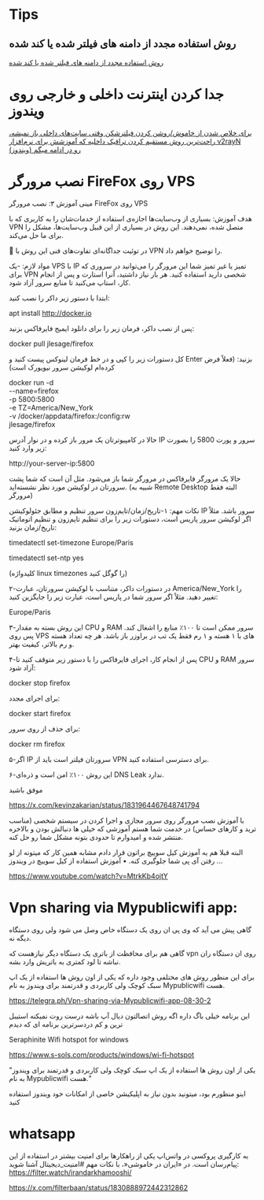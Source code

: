 # Tips


## روش استفاده مجدد از دامنه های فیلتر شده یا کند شده

[روش استفاده مجدد از دامنه های فیلتر شده یا کند شده](https://telegra.ph/%D8%B1%D9%88%D8%B4-%D8%A7%D8%B3%D8%AA%D9%81%D8%A7%D8%AF%D9%87-%D9%85%D8%AC%D8%AF%D8%AF-%D8%A7%D8%B2-%D8%AF%D8%A7%D9%85%D9%86%D9%87-%D9%87%D8%A7%DB%8C-%D9%81%DB%8C%D9%84%D8%AA%D8%B1-%D8%B4%D8%AF%D9%87-%DB%8C%D8%A7-%DA%A9%D9%86%D8%AF-%D8%B4%D8%AF%D9%87-02-16)


# جدا کردن اینترنت داخلی و خارجی روی ویندوز

[برای خلاص شدن از خاموش/روشن کردن فیلترشکن وقتی سایت‌های داخلی باز نمیشه، راحت‌ترین روش مستقیم کردن ترافیک داخلیه که آموزشش برای نرم‌افزار v2rayN (ویندوز) رو در ادامه میگم](https://threadreaderapp.com/thread/1776630039833936285.html)

# نصب مرورگر FireFox روی VPS

مینی آموزش ۳:
نصب مرورگر FireFox روی VPS

هدف آموزش:
بسیاری از وب‌سایت‌ها اجازه‌ی استفاده از خدمات‌شان را به کاربری که با VPN متصل شده، نمی‌دهند. این روش در بسیاری از این قبیل وب‌سایت‌ها، مشکل را برای ما حل می‌کند.

📌 در توئیت جداگانه‌ای تفاوت‌های فنی این روش با VPN را توضیح خواهم داد.

مواد لازم:
-یک VPS با IP تمیز یا غیر تمیز
شما این مرورگر را می‌توانید در سروری که برای VPN شخصی دارید استفاده کنید. هر بار نیاز داشتید، آنرا استارت و پس از انجام کار، استاپ می‌کنید تا منابع سرور آزاد شود.

ابتدا با دستور زیر داکر را نصب کنید:

apt install http://docker.io

پس از نصب داکر، فرمان زیر را برای دانلود ایمیج فایرفاکس بزنید:

docker pull jlesage/firefox

کل دستورات زیر را کپی و در خط فرمان لینوکس پیست کنید و Enter بزنید: (فعلاً فرض کرده‌ام لوکیشن سرور نیویورک است)

docker run -d \
--name=firefox \
-p 5800:5800 \
-e TZ=America/New_York \
-v /docker/appdata/firefox:/config:rw \
jlesage/firefox

حالا در کامپیوترتان یک مرور باز کرده و در نوار آدرس IP سرور و پورت 5800 را بصورت زیر وارد کنید:

http://your-server-ip:5800

حالا یک مرورگر فایرفاکس در مرورگر شما باز می‌شود. مثل آن است که شما پشت سرورتان در لوکیشن مورد نظر نشسته‌اید.
(شبیه به Remote Desktop البته فقط مرورگر)

نکات مهم:
۱-تاریخ/زمان/تایم‌زون سرور تنظیم و مطابق جئولوکیشن IP سرور باشد. مثلاً اگر لوکیشن سرور پاریس است، دستورات زیر را برای تنظیم تایم‌زون و تنظیم اتوماتیک تاریخ/زمان بزنید:

timedatectl set-timezone Europe/Paris

timedatectl set-ntp yes

(کلیدواژه linux timezones را گوگل کنید)

۲-در دستورات داکر، متناسب با لوکیشن سرورتان، عبارت America/New_York را تغییر دهید. مثلاً اگر سرور شما در پاریس است، عبارت زیر را جایگزین کنید:

Europe/Paris

۳-این روش بسته به مقدار CPU و RAM سرور ممکن است تا ۱۰۰٪ منابع را اشغال کند. پس روی VPS های با ۱ هسته و ۱ رم فقط یک تب در براوزر باز باشد.
هر چه تعداد هسته و رم بالاتر، کیفیت بهتر.

۴-پس از انجام کار، اجرای فایرفاکس را با دستور زیر متوقف کنید تا CPU و RAM سرور آزاد شود:

docker stop firefox

برای اجرای مجدد:

docker start firefox

برای حذف از روی سرور:

docker rm firefox

۵-اگر IP سرورتان فیلتر است باید از VPN برای دسترسی استفاده کنید.

۶-این روش ۱۰۰٪ امن است و ذره‌ای DNS Leak ندارد.

موفق باشید 

https://x.com/kevinzakarian/status/1831964467648741794



با آموزش نصب مرورگر روی سرور مجازی و اجرا کردن در سیستم شخصی (مناسب ترید و کارهای حساس) در خدمت شما هستم آموزشی که خیلی ها دنبالش بودن و بالاخره منتشر شده و امیدوارم تا حدودی بتونه مشکل شما رو حل کنه.

البته قبلا هم یه آموزش کیل سوییچ براتون قرار دادم مشابه همین کار که میتونه از لو رفتن آی پی شما جلوگیری کنه.
   • آموزش استفاده از کیل سوییچ در ویندوز ...  




https://www.youtube.com/watch?v=MtrkKb4ojtY


# Vpn sharing via Mypublicwifi app:

گاهی پیش می آید که وی پی ان روی یک دستگاه خاص وصل می شود ولی روی دستگاه دیگه نه.

گاهی هم برای محافظت از باتری یک دستگاه دیگر نیازهست که vpn روی ان دستگاه ران نباشه تا لود کمتری به باتریش وارد بشه.

برای این منظور روش های مختلفی وجود داره که یکی از اون روش ها استفاده از یک اپ سبک کوچک ولی کاربردی و قدرتمند برای ویندوز به نام Mypublicwifi هست.

https://telegra.ph/Vpn-sharing-via-Mypublicwifi-app-08-30-2

این برنامه خیلی باگ داره اگه روش اتصالتون دیال آپ باشه درست روت نمیکنه
استیبل ترین و کم دردسرترین برنامه ای که دیدم

Seraphinite Wifi hotspot for windows

https://www.s-sols.com/products/windows/wi-fi-hotspot


"یکی از اون روش ها استفاده از یک اپ سبک کوچک ولی کاربردی و قدرتمند برای ویندوز به نام Mypublicwifi هست."

اینو منظورم بود، میتونید بدون نیاز به اپلیکیشن خاصی از امکانات خود ویندوز استفاده کنید



# whatsapp

به کارگیری پروکسی در واتس‌اپ یکی از راهکارها برای امنیت بیشتر در استفاده از این پیام‌رسان است.
در «ایران در خاموشی«، با نکات مهم #امنیت_دیجیتال آشنا شوید:
https://filter.watch/irandarkhamooshi/

https://x.com/filterbaan/status/1830888972442312862

